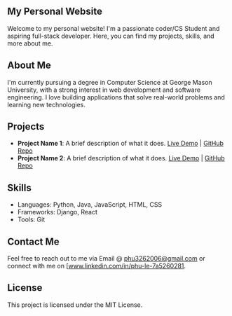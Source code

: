 ## My Personal Website

Welcome to my personal website! I'm a passionate coder/CS Student and aspiring full-stack developer. Here, you can find my projects, skills, and more about me.

## About Me
I'm currently pursuing a degree in Computer Science at George Mason University, with a strong interest in web development and software engineering. I love building applications that solve real-world problems and learning new technologies.

## Projects
- **Project Name 1**: A brief description of what it does. [Live Demo](#) | [GitHub Repo](#)
- **Project Name 2**: A brief description of what it does. [Live Demo](#) | [GitHub Repo](#)

## Skills
- Languages: Python, Java, JavaScript, HTML, CSS
- Frameworks: Django, React
- Tools: Git

## Contact Me
Feel free to reach out to me via Email @ phu3262006@gmail.com or connect with me on [www.linkedin.com/in/phu-le-7a5260281.

## License
This project is licensed under the MIT License.

